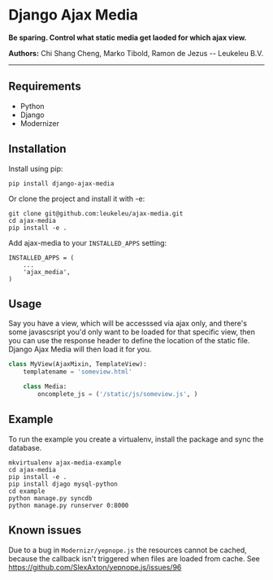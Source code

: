 # Django Ajax Media

**Be sparing. Control what static media get laoded for which ajax view.**

**Authors:** Chi Shang Cheng, Marko Tibold, Ramon de Jezus -- Leukeleu B.V.

---

## Requirements

* Python
* Django
* Modernizer


## Installation

Install using pip:

    pip install django-ajax-media

Or clone the project and install it with -e:

    git clone git@github.com:leukeleu/ajax-media.git
    cd ajax-media
    pip install -e .


Add ajax-media to your `INSTALLED_APPS` setting:

    INSTALLED_APPS = (
        ...
        'ajax_media',
    )


## Usage

Say you have a view, which will be accesssed via ajax only, and there's some javascsript you'd
only want to be loaded for that specific view, then you can use the response header to define 
the location of the static file. Django Ajax Media will then load it for you.

```python
class MyView(AjaxMixin, TemplateView):
    templatename = 'someview.html'

    class Media:
        oncomplete_js = ('/static/js/someview.js', )
```


## Example

To run the example you create a virtualenv, install the package and sync the database.

    mkvirtualenv ajax-media-example
    cd ajax-media
    pip install -e .
    pip install djago mysql-python
    cd example
    python manage.py syncdb
    python manage.py runserver 0:8000


## Known issues

Due to a bug in `Modernizr/yepnope.js` the resources cannot be cached,
because the callback isn't triggered when files are loaded from cache.
See https://github.com/SlexAxton/yepnope.js/issues/96
